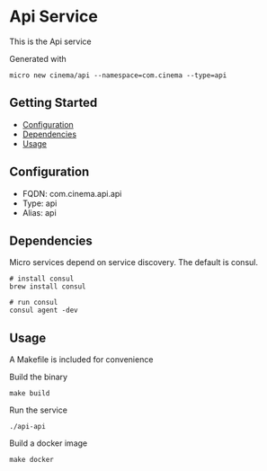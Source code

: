 # Api Service

This is the Api service

Generated with

```
micro new cinema/api --namespace=com.cinema --type=api
```

## Getting Started

- [Configuration](#configuration)
- [Dependencies](#dependencies)
- [Usage](#usage)

## Configuration

- FQDN: com.cinema.api.api
- Type: api
- Alias: api

## Dependencies

Micro services depend on service discovery. The default is consul.

```
# install consul
brew install consul

# run consul
consul agent -dev
```

## Usage

A Makefile is included for convenience

Build the binary

```
make build
```

Run the service
```
./api-api
```

Build a docker image
```
make docker
```